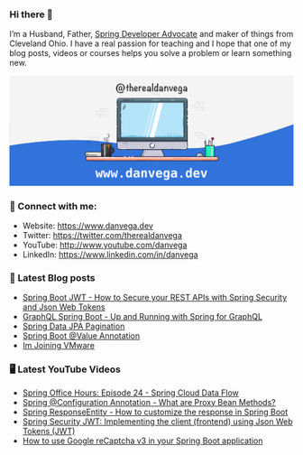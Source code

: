 ### Hi there 👋

I’m a Husband, Father, [Spring Developer Advocate](https://tanzu.vmware.com/developer/advocates/) and maker of things from Cleveland Ohio. I have a real passion for teaching and I hope that one of my blog posts, videos or courses helps you solve a problem or learn something new.

![Profile Header](./github_profile_header.png)

### 🤝 Connect with me:

- Website: https://www.danvega.dev
- Twitter: https://twitter.com/therealdanvega
- YouTube: http://www.youtube.com/danvega
- LinkedIn: https://www.linkedin.com/in/danvega

### 📝 Latest Blog posts

<!-- BLOG-POST-LIST:START -->
- [Spring Boot JWT - How to Secure your REST APIs with Spring Security and Json Web Tokens](https://www.danvega.dev/blog/2022/09/06/spring-security-jwt)
- [GraphQL Spring Boot - Up and Running with Spring for GraphQL](https://www.danvega.dev/blog/2022/05/17/spring-for-graphql)
- [Spring Data JPA Pagination](https://www.danvega.dev/blog/2022/05/12/spring-data-jpa-pagination)
- [Spring Boot @Value Annotation](https://www.danvega.dev/blog/2022/05/11/spring-boot-value-annotation)
- [Im Joining VMware](https://www.danvega.dev/blog/2022/01/24/im-joining-vmware)
<!-- BLOG-POST-LIST:END -->

### 🖥 Latest YouTube Videos

<!-- YOUTUBE:START -->
- [Spring Office Hours: Episode 24 - Spring Cloud Data Flow](https://www.youtube.com/watch?v=4bNd7Iej0e0)
- [Spring @Configuration Annotation - What are Proxy Bean Methods?](https://www.youtube.com/watch?v=VoK6-OiSPu4)
- [Spring ResponseEntity -  How to customize the response in Spring Boot](https://www.youtube.com/watch?v=B5Zrn1Tzyqw)
- [Spring Security JWT: Implementing the client &lpar;frontend&rpar; using Json Web Tokens &lpar;JWT&rpar;](https://www.youtube.com/watch?v=6kFzJZCW1Qw)
- [How to use Google reCaptcha v3 in your Spring Boot application](https://www.youtube.com/watch?v=dyA_Pbtbn_E)
<!-- YOUTUBE:END -->
